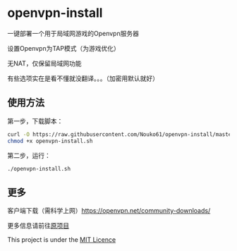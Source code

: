 # openvpn-install

一键部署一个用于局域网游戏的Openvpn服务器

设置Openvpn为TAP模式（为游戏优化）

无NAT，仅保留局域网功能

有些选项实在是看不懂就没翻译。。。（加密用默认就好）

## 使用方法

第一步，下载脚本：

```bash
curl -O https://raw.githubusercontent.com/Nouko61/openvpn-install/master/openvpn-install.sh
chmod +x openvpn-install.sh
```

第二步，运行：

```sh
./openvpn-install.sh
```

## 更多

客户端下载（需科学上网）https://openvpn.net/community-downloads/

更多信息请前往[原项目](https://github.com/angristan/openvpn-install)

This project is under the [MIT Licence](https://raw.githubusercontent.com/Angristan/openvpn-install/master/LICENSE)
